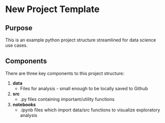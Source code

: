 # New Project Template

## Purpose

This is an example python project structure streamlined for data science use cases.

## Components

There are three key components to this project structure:

1. **data**
    * Files for analysis - small enough to be locally saved to Github
2. **src**
    * .py files containing important/utility functions
3. **notebooks**
    * .ipynb files which import data/src functions to visualize exploratory analysis